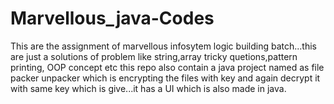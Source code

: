 # Marvellous_java-Codes
This are the assignment of marvellous infosytem logic building batch...this are just a solutions of problem like string,array tricky quetions,pattern printing, OOP concept etc
this repo also contain a java project named as file packer unpacker which is encrypting the files with key and again decrypt it with same key which is give...it has a UI which is also made in java.
